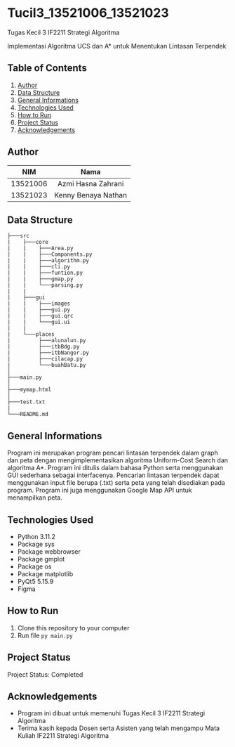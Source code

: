 # Tucil3_13521006_13521023
Tugas Kecil 3 IF2211 Strategi Algoritma

Implementasi Algoritma UCS dan A* untuk Menentukan Lintasan Terpendek

## Table of Contents
1. [Author](#author)
2. [Data Structure](#data-structure)
3. [General Informations](#general-informations)
4. [Technologies Used](#technologies-used)
5. [How to Run](#how-to-run)
6. [Project Status](#project-status)
7. [Acknowledgements](#acknowledgements)

## Author
| NIM | Nama |
|:---:|:----:|
|13521006| Azmi Hasna Zahrani|
|13521023| Kenny Benaya Nathan|

## Data Structure
```
├───src
|    ├───core
|    |    ├───Area.py
|    |    ├───Components.py
|    |    ├───algorithm.py
|    |    ├───cli.py
|    |    ├───funtion.py
|    |    ├───gmap.py
|    |    └───parsing.py
|    |
|    ├───gui
|    |    ├───images
|    |    ├───gui.py
|    |    ├───gui.qrc
|    |    └───gui.ui
|    |
|    └───places
|         ├───alunalun.py
|         ├───itbBdg.py
|         ├───itbNangor.py
|         ├───cilacap.py
|         └───buahBatu.py
│
├───main.py
│      
├───mymap.html
│
├───test.txt
|
└───README.md
```

## General Informations
Program ini merupakan program pencari lintasan terpendek dalam graph dan peta dengan mengimplementasikan algoritma Uniform-Cost Search dan algoritma A*. Program ini ditulis dalam bahasa Python serta menggunakan GUI sederhana sebagai interfacenya. Pencarian lintasan terpendek dapat menggunakan input file berupa (.txt) serta peta yang telah disediakan pada program. Program ini juga menggunakan Google Map API untuk menampilkan peta.

## Technologies Used
- Python 3.11.2
- Package sys
- Package webbrowser
- Package gmplot
- Package os
- Package matplotlib
- PyQt5 5.15.9
- Figma

## How to Run
1. Clone this repository to your computer
2. Run file `py main.py`

## Project Status
Project Status: Completed

## Acknowledgements
- Program ini dibuat untuk memenuhi Tugas Kecil 3 IF2211 Strategi Algoritma
- Terima kasih kepada Dosen serta Asisten yang telah mengampu Mata Kuliah IF2211 Strategi Algoritma
